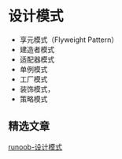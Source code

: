# 设计模式
* 享元模式（Flyweight Pattern）
* 建造者模式
* 适配器模式
* 单例模式
* 工厂模式
* 装饰模式，
* 策略模式
## 精选文章
[runoob-设计模式](https://www.runoob.com/design-pattern/design-pattern-tutorial.html)
